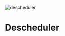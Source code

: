 ![descheduler](https://github.com/raspbernetes/multi-arch-images/workflows/descheduler/badge.svg)

# Descheduler
